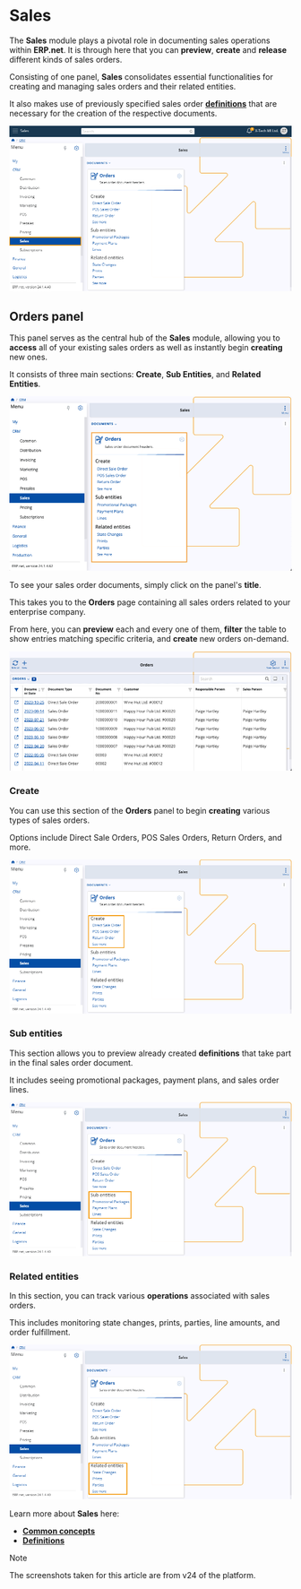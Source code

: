 # Sales

The **Sales** module plays a pivotal role in documenting sales operations within **ERP.net**. It is through here that you can **preview**, **create** and **release** different kinds of sales orders.

Consisting of one panel, **Sales** consolidates essential functionalities for creating and managing sales orders and their related entities. 

It also makes use of previously specified sales order **[definitions](definitions/index.md)** that are necessary for the creation of the respective documents.

![Images](images/Sales_module_info_view_27_02.png)

## Orders panel

This panel serves as the central hub of the **Sales** module, allowing you to **access** all of your existing sales orders as well as instantly begin **creating** new ones.

It consists of three main sections: **Create**, **Sub Entities**, and **Related Entities**. 

![Images](images/sales_orders_highlighted.png)

To see your sales order documents, simply click on the panel's **title**. 

This takes you to the **Orders** page containing all sales orders related to your enterprise company.

From here, you can **preview** each and every one of them, **filter** the table to show entries matching specific criteria, and **create** new orders on-demand.

![Images](images/sales_orders_panel.png)

### Create

You can use this section of the **Orders** panel to begin **creating** various types of sales orders.

Options include Direct Sale Orders, POS Sales Orders, Return Orders, and more.

![Images](images/Sales_module_info_create_27_02.png)

### Sub entities

This section allows you to preview already created **definitions** that take part in the final sales order document. 

It includes seeing promotional packages, payment plans, and sales order lines.

![Images](images/Sales_module_info_sub_entities_27_02.png)

### Related entities 

In this section, you can track various **operations** associated with sales orders. 

This includes monitoring state changes, prints, parties, line amounts, and order fulfillment. 

![Images](images/Sales_module_info_related_entities_27_02.png)

Learn more about **Sales** here:

* **[Common concepts](sales-concepts/index.md)**
* **[Definitions](definitions/index.md)**

> [!NOTE]
> 
> The screenshots taken for this article are from v24 of the platform.
